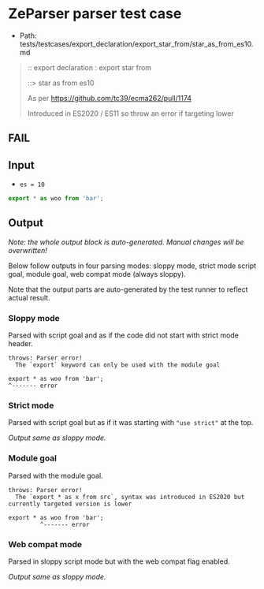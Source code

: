 # ZeParser parser test case

- Path: tests/testcases/export_declaration/export_star_from/star_as_from_es10.md

> :: export declaration : export star from
>
> ::> star as from es10
>
> As per https://github.com/tc39/ecma262/pull/1174
>
> Introduced in ES2020 / ES11 so throw an error if targeting lower

## FAIL

## Input

- `es = 10`

`````js
export * as woo from 'bar';
`````

## Output

_Note: the whole output block is auto-generated. Manual changes will be overwritten!_

Below follow outputs in four parsing modes: sloppy mode, strict mode script goal, module goal, web compat mode (always sloppy).

Note that the output parts are auto-generated by the test runner to reflect actual result.

### Sloppy mode

Parsed with script goal and as if the code did not start with strict mode header.

`````
throws: Parser error!
  The `export` keyword can only be used with the module goal

export * as woo from 'bar';
^------- error
`````

### Strict mode

Parsed with script goal but as if it was starting with `"use strict"` at the top.

_Output same as sloppy mode._

### Module goal

Parsed with the module goal.

`````
throws: Parser error!
  The `export * as x from src`, syntax was introduced in ES2020 but currently targeted version is lower

export * as woo from 'bar';
         ^------- error
`````


### Web compat mode

Parsed in sloppy script mode but with the web compat flag enabled.

_Output same as sloppy mode._
